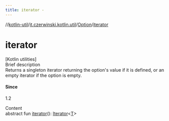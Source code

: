 ```yaml
---
title: iterator -
---
```

//[kotlin-util](../../index.md)/[it.czerwinski.kotlin.util](../index.md)/[Option](index.md)/[iterator](iterator.md)



# iterator  
[Kotlin utilities]  
Brief description  
Returns a singleton iterator returning the option's value if it is defined, or an empty iterator if the option is empty.  
  


#### Since  
1.2  
  
  
Content  
abstract fun [iterator](iterator.md)(): [Iterator](https://kotlinlang.org/api/latest/jvm/stdlib/kotlin.collections/-iterator/index.html)<[T](index.md)>  



